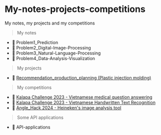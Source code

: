 # My-notes-projects-competitions
My notes, my projects and my competitions

>My notes
- 📎 Problem1_Prediction
- 📎 Problem2_Digital-Image-Processing
- 📎 Problem3_Natural-Language-Processing
- 📎 Problem4_Data-Analysis-Visualization

>My projects
- 📎 [Recommendation_production_planning (Plastic injection molding)](https://github.com/ThuyHaLE/Recommender_system)
  
>My competitions
- 📎 [Kalapa Challenge 2023 - Vietnamese medical question answering](https://github.com/ThuyHaLE/VietnameseMedQA)
- 📎 [Kalapa Challenge 2023 - Vietnamese Handwritten Text Recognition](https://github.com/ThuyHaLE/VietnameseHandwrittenTextRecognition)
- 📎 [Angle_Hack 2024 - Heineken's image analysis tool](https://github.com/duongtruongbinh/hackhcmc-AIO_CGLG2.0)
  
>Some API applications
- 📎 API-applications


